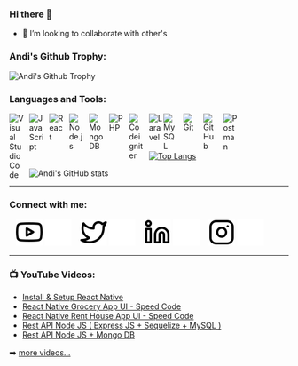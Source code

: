 ### Hi there 👋 

<!-- - 🔭 I’m currently working at [Visionet][visionet] -->
<!-- - 🌱 I’m currently learning java & kotlin 🤣 -->
- 👯 I’m looking to collaborate with other's


### Andi's Github Trophy:
![Andi's Github Trophy](https://github-profile-trophy.vercel.app/?username=anditorx&theme=discord)



### Languages and Tools:

<img align="left" alt="Visual Studio Code" width="26px" src="https://cdn.jsdelivr.net/gh/devicons/devicon/icons/vscode/vscode-original.svg" style="padding-right:10px;" />
<img align="left" alt="JavaScript" width="26px" src="https://cdn.jsdelivr.net/gh/devicons/devicon/icons/javascript/javascript-original.svg" style="padding-right:10px;" />
<img align="left" alt="React" width="26px" src="https://cdn.jsdelivr.net/gh/devicons/devicon/icons/react/react-original.svg" style="padding-right:10px;" />
<img align="left" alt="Node.js" width="26px" src="https://cdn.jsdelivr.net/gh/devicons/devicon/icons/nodejs/nodejs-original.svg" style="padding-right:10px;" />
<img align="left" alt="MongoDB" width="26px" src="https://cdn.jsdelivr.net/gh/devicons/devicon/icons/mongodb/mongodb-original.svg" style="padding-right:10px;" />
<img align="left" alt="PHP" width="26px" src="https://www.freepnglogos.com/uploads/php-logo-png/php-logo-png-transparent-svg-vector-bie-supply-1.png" style="padding-right:10px;" />
<img align="left" alt="Codeigniter" width="26px" src="https://cdn.worldvectorlogo.com/logos/blackfire-inverted-1.svg" style="padding-right:10px;" />
<img align="left" alt="Laravel" width="26px" src="https://upload.wikimedia.org/wikipedia/commons/thumb/9/9a/Laravel.svg/1969px-Laravel.svg.png" />
<img align="left" alt="MySQL" width="26px" src="https://cdn.jsdelivr.net/gh/devicons/devicon/icons/mysql/mysql-original.svg" style="padding-right:10px;" />
<img align="left" alt="Git" width="26px" src="https://cdn.jsdelivr.net/gh/devicons/devicon/icons/git/git-original.svg" style="padding-right:10px;" />
<img align="left" alt="GitHub" width="26px" src="https://user-images.githubusercontent.com/3369400/139447912-e0f43f33-6d9f-45f8-be46-2df5bbc91289.png" style="padding-right:10px;" />
<img align="left" alt="Postman" width="26px" src="https://seeklogo.com/images/P/postman-logo-0087CA0D15-seeklogo.com.png" style="padding-right:10px;" />
<br/>
<br/>


[![Top Langs](https://github-readme-stats.vercel.app/api/top-langs/?username=anditorx&theme=github_dark&layout=compact&hide=html,css,php,blade,roff,scss)](#)


![Andi's GitHub stats](https://github-readme-stats.vercel.app/api?username=anditorx&theme=github_dark&show_icons=true&rank=-B)

---

### Connect with me:

<!-- [![website](./img/globe-light.svg)]() -->
<!-- [![website](./img/globe-dark.svg)]() -->

&nbsp;&nbsp;
[![website](./img/youtube-light.svg)](https://www.youtube.com/channel/UCQbmFtP73OmD-neuYFBXCfQ#gh-light-mode-only)
[![website](./img/youtube-dark.svg)](https://www.youtube.com/channel/UCQbmFtP73OmD-neuYFBXCfQ#gh-dark-mode-only)
&nbsp;&nbsp;
[![website](./img/twitter-light.svg)](https://twitter.com/anditorx#gh-light-mode-only)
[![website](./img/twitter-dark.svg)](https://twitter.com/anditorx#gh-dark-mode-only)
&nbsp;&nbsp;
[![website](./img/linkedin-light.svg)](https://www.linkedin.com/in/andirustianto/#gh-light-mode-only)
[![website](./img/linkedin-dark.svg)](https://www.linkedin.com/in/andirustianto/#gh-dark-mode-only)
&nbsp;&nbsp;
[![website](./img/instagram-light.svg)](https://www.instagram.com/anditorx/#gh-light-mode-only)
[![website](./img/instagram-dark.svg)](https://www.instagram.com/anditorx/#gh-dark-mode-only)

---

### 📺 YouTube Videos:

<!-- YOUTUBE:START -->

- [Install & Setup React Native](https://youtu.be/k2LnG2cB9mc)
- [React Native Grocery App UI - Speed Code](https://youtu.be/CzJ08f6WpGs)
- [React Native Rent House App UI - Speed Code](https://youtu.be/7HohCMiapNU)
- [Rest API Node JS ( Express JS + Sequelize + MySQL )](https://youtu.be/W7JG8P_BY6w)
- [Rest API Node JS + Mongo DB](https://youtu.be/MTH-SU4GNoc)
<!-- YOUTUBE:END -->

➡️ [more videos...](https://www.youtube.com/channel/UCQbmFtP73OmD-neuYFBXCfQ)



[visionet]: https://www.visionet.co.id/en/
[myyoutube]: https://www.youtube.com/channel/UCQbmFtP73OmD-neuYFBXCfQ

<!--
**anditorx/anditorx** is a ✨ _special_ ✨ repository because its `README.md` (this file) appears on your GitHub profile.

Here are some ideas to get you started:

- 🔭 I’m currently working on ...
- 🌱 I’m currently learning ...
- 👯 I’m looking to collaborate on ...
- 🤔 I’m looking for help with ...
- 💬 Ask me about ...
- 📫 How to reach me: ...
- 😄 Pronouns: ...
- ⚡ Fun fact: ...
-->

